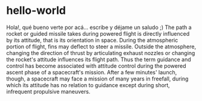 # hello-world

Hola!, qué bueno verte por acá... escribe y déjame un saludo ;)
The path a rocket or guided missile takes during powered flight is directly influenced by its attitude, that is its orientation in space. During the atmospheric portion of flight, fins may deflect to steer a missile. Outside the atmosphere, changing the direction of thrust by articulating exhaust nozzles or changing the rocket's attitude influences its flight path. Thus the term guidance and control has become associated with attitude control during the powered ascent phase of a spacecraft's mission. After a few minutes' launch, though, a spacecraft may face a mission of many years in freefall, during which its attitude has no relation to guidance except during short, infrequent propulsive maneuvers.
